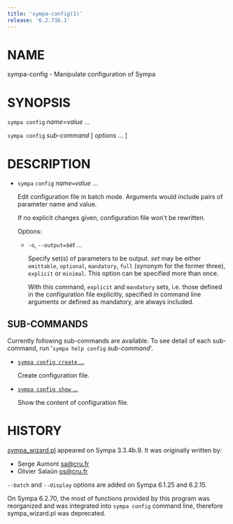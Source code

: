 ```yaml
---
title: 'sympa-config(1)'
release: '6.2.71b.1'
---
```


# NAME

sympa-config - Manipulate configuration of Sympa

# SYNOPSIS

`sympa config` _name_=_value_ ...

`sympa config` _sub-command_ \[ _options_ ... \]

# DESCRIPTION

- `sympa` `config` _name_`=`_value_ ...

    Edit configuration file in batch mode.
    Arguments would include pairs of parameter name and value.

    If no explicit changes given, configuration file won't be rewritten.

    Options:

    - `-o`, `--output=`_set_ ...

        Specify set(s) of parameters to be output.
        _set_ may be either `omittable`, `optional`, `mandatory`,
        `full` (synonym for the former three), `explicit` or `minimal`.
        This option can be specified more than once.

        With this command, `explicit` and `mandatory` sets,
        i.e. those defined in the configuration file explicitly,
        specified in command line arguments or defined as mandatory,
        are always included.

## SUB-COMMANDS

Currently following sub-commands are available.
To see detail of each sub-command,
run '`sympa help config` _sub-command_'.

- [`sympa config create` ...](./sympa-config-create.1.md)

    Create configuration file.

- [`sympa config show` ...](./sympa-config-show.1.md)

    Show the content of configuration file.

# HISTORY

[sympa\_wizard.pl](https://metacpan.org/pod/sympa_wizard.pl) appeared on Sympa 3.3.4b.9.
It was originally written by:

- Serge Aumont <sa@cru.fr>
- Olivier Salaün <os@cru.fr>

`--batch` and `--display` options are added on Sympa 6.1.25 and 6.2.15.

On Sympa 6.2.70, the most of functions provided by this program was
reorganized and was integrated into `sympa config` command line,
therefore sympa\_wizard.pl was deprecated.
